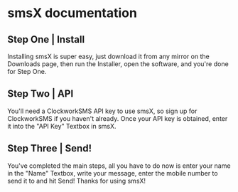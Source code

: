 # smsX documentation

## Step One | Install
Installing smsX is super easy, just download it from any mirror on the Downloads page, then run the Installer, open the software, and you're done for Step One.

## Step Two | API
You'll need a ClockworkSMS API key to use smsX, so sign up for ClockworkSMS if you haven't already. Once your API key is obtained, enter it into the "API Key" Textbox in smsX.

## Step Three | Send!
You've completed the main steps, all you have to do now is enter your name in the "Name" Textbox, write your message, enter the mobile number to send it to and hit Send! Thanks for using smsX!